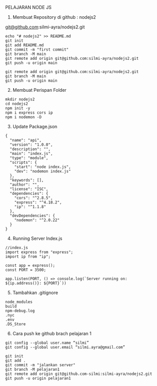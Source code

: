 PELAJARAN NODE JS

1. Membuat Repository di github : nodejs2

git@github.com:silmi-ayra/nodejs2.git

```
echo "# nodejs2" >> README.md
git init
git add README.md
git commit -m "first commit"
git branch -M main
git remote add origin git@github.com:silmi-ayra/nodejs2.git
git push -u origin main

git remote add origin git@github.com:silmi-ayra/nodejs2.git
git branch -M main
git push -u origin main
```

2. Membuat Perispan Folder

```
mkdir nodejs2
cd nodejs2
npm init -y
npm i express cors ip
npm i nodemon -D
```

3. Update Package.json

```
{
  "name": "api",
  "version": "1.0.0",
  "description": "",
  "main": "index.js",
  "type": "module",
  "scripts": {
    "start": "node index.js",
    "dev": "nodemon index.js"
  },
  "keywords": [],
  "author": "",
  "license": "ISC",
  "dependencies": {
    "cors": "^2.8.5",
    "express": "^4.18.2",
    "ip": "^1.1.8"
  },
  "devDependencies": {
    "nodemon": "^2.0.22"
  }
}
```

4. Running Server Index.js

```
//index.js
import express from "express";
import ip from "ip";

const app = express();
const PORT = 3500;

app.listen(PORT, () => console.log(`Server running on: ${ip.address()}: ${PORT}`))
```

5. Tambahkan .gitignore

```
node_modules
build
npm-debug.log
.nyc
.env
.DS_Store
```

6. Cara push ke github brach pelajaran 1

```
git config --global user.name “silmi”
git config --global user.email “silmi.ayra@gmail.com”

git init
git add .
git commit -m "jalankan server"
git branch -M pelajaran1
git remote add origin git@github.com-silmi:silmi-ayra/nodejs2.git
git push -u origin pelajaran1
```
